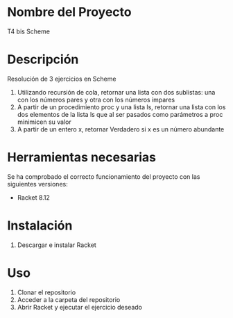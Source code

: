 # Nombre del Proyecto

T4 bis Scheme

# Descripción

Resolución de 3 ejercicios en Scheme
1. Utilizando recursión de cola, retornar una lista con dos sublistas: una con los números pares y otra con los números impares
2. A partir de un procedimiento proc y una lista ls, retornar una lista con los dos elementos de la lista ls que al ser pasados como parámetros a proc minimicen su valor
3. A partir de un entero x, retornar Verdadero si x es un número abundante


# Herramientas necesarias

Se ha comprobado el correcto funcionamiento del proyecto con las siguientes versiones:
- Racket 8.12

# Instalación
1. Descargar e instalar Racket

# Uso
1. Clonar el repositorio
2. Acceder a la carpeta del repositorio
3. Abrir Racket y ejecutar el ejercicio deseado
